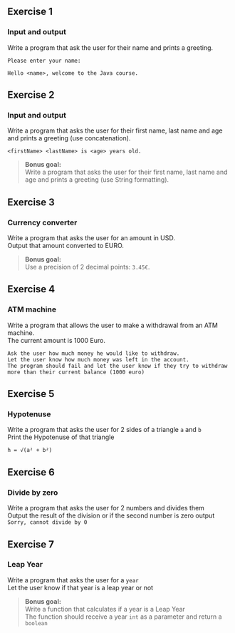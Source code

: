 ## Exercise 1
### Input and output
Write a program that ask the user for their name and prints a greeting.
```
Please enter your name:

Hello <name>, welcome to the Java course.
```

## Exercise 2
### Input and output
Write a program that asks the user for their first name, last name and age and prints a greeting (use concatenation).
```
<firstName> <lastName> is <age> years old.
```

> **Bonus goal:**<br />
> Write a program that asks the user for their first name, last name and age and prints a greeting (use String formatting).

## Exercise 3
### Currency converter
Write a program that asks the user for an amount in USD.<br />
Output that amount converted to EURO.

> **Bonus goal:**<br />
> Use a precision of 2 decimal points: `3.45€`.

## Exercise 4 
### ATM machine
Write a program that allows the user to make a withdrawal from an ATM machine.<br>
The current amount is 1000 Euro.<br>
```
Ask the user how much money he would like to withdraw.
Let the user know how much money was left in the account.
The program should fail and let the user know if they try to withdraw more than their current balance (1000 euro)
```

## Exercise 5
### Hypotenuse
Write a program that asks the user for 2 sides of a triangle `a` and `b`<br>
Print the Hypotenuse of that triangle
```
h = √(a² + b²)
```

## Exercise 6
### Divide by zero
Write a program that asks the user for 2 numbers and divides them<br>
Output the result of the division or if the second number is zero output `Sorry, cannot divide by 0`


## Exercise 7
### Leap Year
Write a program that asks the user for a `year`<br>
Let the user know if that year is a leap year or not
> **Bonus goal:**<br />
> Write a function that calculates if a year is a Leap Year<br>
> The function should receive a year `int` as a parameter and return a `boolean`
